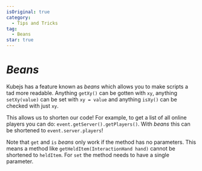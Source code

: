 ```yaml
---
isOriginal: true
category:
  - Tips and Tricks
tag:
  - Beans
star: true
---
```


# *Beans*

Kubejs has a feature known as *beans* which allows you to make scripts a tad more readable.
Anything `getXy()` can be gotten with `xy`, anything `setXy(value)` can be set with `xy = value` and anything `isXy()` can be checked with just `xy`.

This allows us to shorten our code! For example, to get a list of all online players you can do: `event.getServer().getPlayers()`. With *beans* this can be shortened to `event.server.players`!

Note that `get` and `is` *beans* only work if the method has no parameters. This means a method like `getHeldItem(InteractionHand hand)` cannot be shortened to `heldItem`.
For `set` the method needs to have a single parameter.